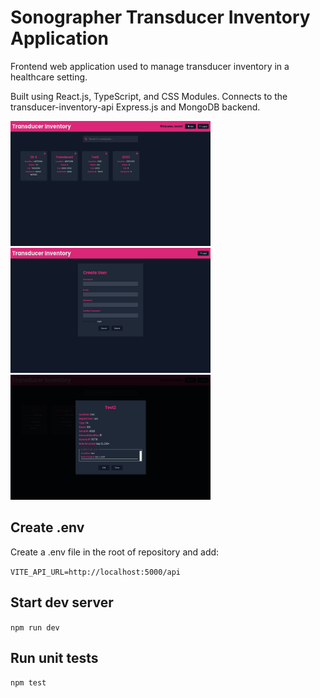 # Sonographer Transducer Inventory Application
Frontend web application used to manage transducer inventory in a healthcare setting.

Built using React.js, TypeScript, and CSS Modules. Connects to the transducer-inventory-api Express.js and MongoDB backend.

<img src="./src/assets/header_welcome.png" alt="home screen with welcome user on header" width="320" height="200"/>  <img src="./src/assets/signup.png" alt="user signup screen" width="320" height="200"/>  <img src="./src/assets/details.png" alt="transducer details modal" width="320" height="200"/>

## Create .env
Create a .env file in the root of repository and add:

`VITE_API_URL=http://localhost:5000/api`

## Start dev server

`npm run dev`

## Run unit tests

`npm test`




